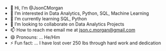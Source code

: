 - 👋 Hi, I’m @JsonCMorgan
- 👀 I’m interested in Data Analytics, Python, SQL, Machine Learning
- 🌱 I’m currently learning SQL, Python
- 💞️ I’m looking to collaborate on Data Analytics Projects
- 📫 How to reach me email me at json.c.morgan@gmail.com
- 😄 Pronouns: ... He/Him
- ⚡ Fun fact: ... I have lost over 250 lbs through hard work and dedication

<!---
JsonCMorgan/JsonCMorgan is a ✨ special ✨ repository because its `README.md` (this file) appears on your GitHub profile.
You can click the Preview link to take a look at your changes.
--->
